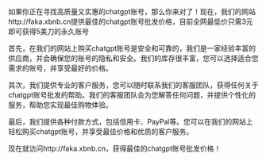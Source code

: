 如果你正在寻找高质量又实惠的chatgpt账号，那么你来对了！现在，我们的网站http://faka.xbnb.cn提供最佳的chatgpt账号批发价格，目前全网最低价只需3元即可获得5美刀的永久账号

首先，在我们的网站上购买chatgpt账号是安全和可靠的，我们是一家经验丰富的供应商，并会确保您的账号的隐私和安全。我们的库存很丰富，您可以选择适合您需求的账号，并享受最好的价格。

其次，我们提供专业的客户服务，您可以随时联系我们的客服团队，获得任何关于chatgpt账号批发的帮助。我们的客服团队会为您解答任何问题，并提供个性化的服务，帮助您实现最佳购物体验。

最后，我们提供各种付款方式，包括信用卡、PayPal等。您可以在我们的网站上轻松购买chatgpt账号，并享受最佳价格和优质的客户服务。

现在就访问http://faka.xbnb.cn，获得最佳的chatgpt账号批发价格！
